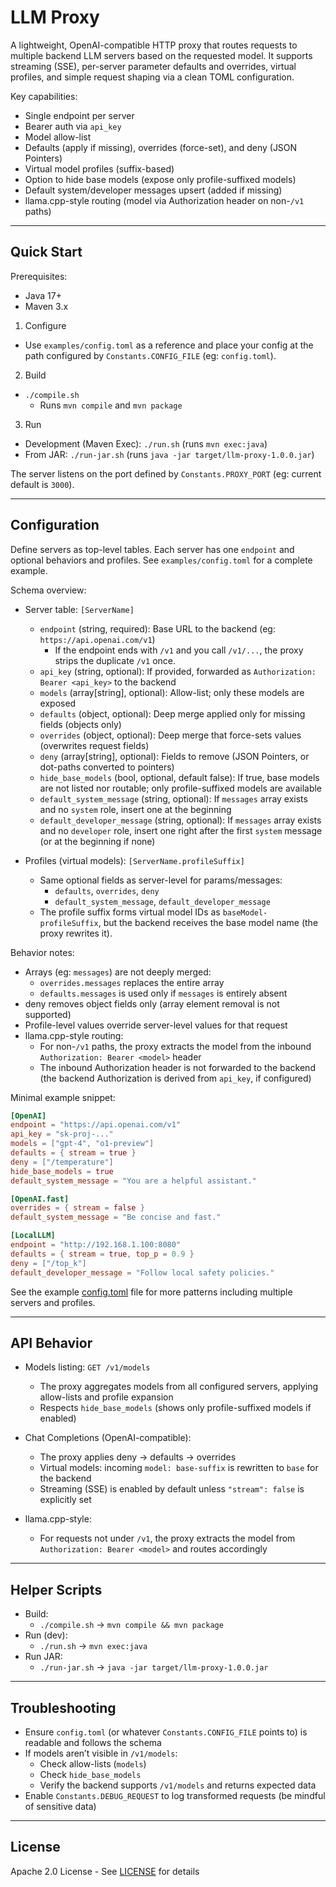 # LLM Proxy

A lightweight, OpenAI-compatible HTTP proxy that routes requests to multiple backend LLM servers based on the requested model. It supports streaming (SSE), per-server parameter defaults and overrides, virtual profiles, and simple request shaping via a clean TOML configuration.

Key capabilities:
- Single endpoint per server
- Bearer auth via `api_key`
- Model allow-list
- Defaults (apply if missing), overrides (force-set), and deny (JSON Pointers)
- Virtual model profiles (suffix-based)
- Option to hide base models (expose only profile-suffixed models)
- Default system/developer messages upsert (added if missing)
- llama.cpp-style routing (model via Authorization header on non-`/v1` paths)

---

## Quick Start

Prerequisites:
- Java 17+
- Maven 3.x

1) Configure
- Use `examples/config.toml` as a reference and place your config at the path configured by `Constants.CONFIG_FILE` (eg: `config.toml`).

2) Build
- `./compile.sh`
  - Runs `mvn compile` and `mvn package`

3) Run
- Development (Maven Exec): `./run.sh` (runs `mvn exec:java`)
- From JAR: `./run-jar.sh` (runs `java -jar target/llm-proxy-1.0.0.jar`)

The server listens on the port defined by `Constants.PROXY_PORT` (eg: current default is `3000`).

---

## Configuration

Define servers as top-level tables. Each server has one `endpoint` and optional behaviors and profiles. See `examples/config.toml` for a complete example.

Schema overview:
- Server table: `[ServerName]`
  - `endpoint` (string, required): Base URL to the backend (eg: `https://api.openai.com/v1`)
    - If the endpoint ends with `/v1` and you call `/v1/...`, the proxy strips the duplicate `/v1` once.
  - `api_key` (string, optional): If provided, forwarded as `Authorization: Bearer <api_key>` to the backend
  - `models` (array[string], optional): Allow-list; only these models are exposed
  - `defaults` (object, optional): Deep merge applied only for missing fields (objects only)
  - `overrides` (object, optional): Deep merge that force-sets values (overwrites request fields)
  - `deny` (array[string], optional): Fields to remove (JSON Pointers, or dot-paths converted to pointers)
  - `hide_base_models` (bool, optional, default false): If true, base models are not listed nor routable; only profile-suffixed models are available
  - `default_system_message` (string, optional): If `messages` array exists and no `system` role, insert one at the beginning
  - `default_developer_message` (string, optional): If `messages` array exists and no `developer` role, insert one right after the first `system` message (or at the beginning if none)

- Profiles (virtual models): `[ServerName.profileSuffix]`
  - Same optional fields as server-level for params/messages:
    - `defaults`, `overrides`, `deny`
    - `default_system_message`, `default_developer_message`
  - The profile suffix forms virtual model IDs as `baseModel-profileSuffix`, but the backend receives the base model name (the proxy rewrites it).

Behavior notes:
- Arrays (eg: `messages`) are not deeply merged:
  - `overrides.messages` replaces the entire array
  - `defaults.messages` is used only if `messages` is entirely absent
- deny removes object fields only (array element removal is not supported)
- Profile-level values override server-level values for that request
- llama.cpp-style routing:
  - For non-`/v1` paths, the proxy extracts the model from the inbound `Authorization: Bearer <model>` header
  - The inbound Authorization header is not forwarded to the backend (the backend Authorization is derived from `api_key`, if configured)

Minimal example snippet:
```toml
[OpenAI]
endpoint = "https://api.openai.com/v1"
api_key = "sk-proj-..."
models = ["gpt-4", "o1-preview"]
defaults = { stream = true }
deny = ["/temperature"]
hide_base_models = true
default_system_message = "You are a helpful assistant."

[OpenAI.fast]
overrides = { stream = false }
default_system_message = "Be concise and fast."

[LocalLLM]
endpoint = "http://192.168.1.100:8080"
defaults = { stream = true, top_p = 0.9 }
deny = ["/top_k"]
default_developer_message = "Follow local safety policies."
```

See the example [config.toml](examples/config.toml) file for more patterns including multiple servers and profiles.

---

## API Behavior

- Models listing: `GET /v1/models`
  - The proxy aggregates models from all configured servers, applying allow-lists and profile expansion
  - Respects `hide_base_models` (shows only profile-suffixed models if enabled)

- Chat Completions (OpenAI-compatible):
  - The proxy applies deny → defaults → overrides
  - Virtual models: incoming `model: base-suffix` is rewritten to `base` for the backend
  - Streaming (SSE) is enabled by default unless `"stream": false` is explicitly set

- llama.cpp-style:
  - For requests not under `/v1`, the proxy extracts the model from `Authorization: Bearer <model>` and routes accordingly

---

## Helper Scripts

- Build:
  - `./compile.sh` → `mvn compile && mvn package`
- Run (dev):
  - `./run.sh` → `mvn exec:java`
- Run JAR:
  - `./run-jar.sh` → `java -jar target/llm-proxy-1.0.0.jar`

---

## Troubleshooting

- Ensure `config.toml` (or whatever `Constants.CONFIG_FILE` points to) is readable and follows the schema
- If models aren’t visible in `/v1/models`:
  - Check allow-lists (`models`)
  - Check `hide_base_models`
  - Verify the backend supports `/v1/models` and returns expected data
- Enable `Constants.DEBUG_REQUEST` to log transformed requests (be mindful of sensitive data)

---

## License

Apache 2.0 License - See [LICENSE](LICENSE) for details